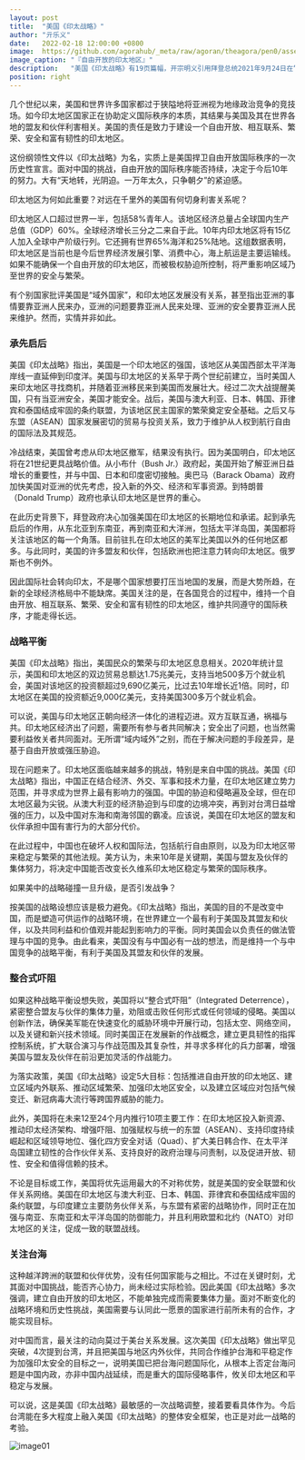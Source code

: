 ```yaml
---
layout: post
title:  "美国《印太战略》"
author: "亓乐义"
date:   2022-02-18 12:00:00 +0800
image:  https://github.com/agorahub/_meta/raw/agoran/theagora/pen0/assets/images/a1/0x0e_a1_r-20220218.jpg
image_caption: "『自由开放的印太地区』"
description:   "美国《印太战略》有19页篇幅，开宗明义引用拜登总统2021年9月24日在“四方安全对话”（Quad）首脑会议说的一句话：“我们每个国家的未来—甚至是世界的未来—都取决于一个自由开放的印太地区在未来几十年的持久和繁荣。”"
position: right
---
```


几个世纪以来，美国和世界许多国家都过于狭隘地将亚洲视为地缘政治竞争的竞技场。如今印太地区国家正在协助定义国际秩序的本质，其结果与美国及其在世界各地的盟友和伙伴利害相关。美国的责任是致力于建设一个自由开放、相互联系、繁荣、安全和富有韧性的印太地区。

<!--more-->

这份纲领性文件以《印太战略》为名，实质上是美国捍卫自由开放国际秩序的一次历史性宣言。面对中国的挑战，自由开放的国际秩序能否持续，决定于今后10年的努力。大有“天地转，光阴迫。一万年太久，只争朝夕”的紧迫感。

印太地区为何如此重要？对远在千里外的美国有何切身利害关系呢？

印太地区人口超过世界一半，包括58%青年人。该地区经济总量占全球国内生产总值（GDP）60%。全球经济增长三分之二来自于此。10年内印太地区将有15亿人加入全球中产阶级行列。它还拥有世界65%海洋和25%陆地。这组数据表明，印太地区是当前也是今后世界经济发展引擎、消费中心，海上航运是主要运输线。如果不能确保一个自由开放的印太地区，而被极权胁迫所控制，将严重影响区域乃至世界的安全与繁荣。

有个别国家批评美国是“域外国家”，和印太地区发展没有关系，甚至指出亚洲的事情要靠亚洲人民来办，亚洲的问题要靠亚洲人民来处理、亚洲的安全要靠亚洲人民来维护。然而，实情并非如此。

### 承先启后

美国《印太战略》指出，美国是一个印太地区的强国，该地区从美国西部太平洋海岸线一直延伸到印度洋。美国与印太地区的关系早于两个世纪前建立，当时美国人来印太地区寻找商机，并随着亚洲移民来到美国而发展壮大。经过二次大战提醒美国，只有当亚洲安全，美国才能安全。战后，美国与澳大利亚、日本、韩国、菲律宾和泰国结成牢固的条约联盟，为该地区民主国家的繁荣奠定安全基础。之后又与东盟（ASEAN）国家发展密切的贸易与投资关系，致力于维护从人权到航行自由的国际法及其规范。

冷战结束，美国曾考虑从印太地区撤军，结果没有执行。因为美国明白，印太地区将在21世纪更具战略价值。从小布什（Bush Jr.）政府起，美国开始了解亚洲日益增长的重要性，并与中国、日本和印度密切接触。奥巴马（Barack Obama）政府加快美国对亚洲的优先考虑，投入新的外交、经济和军事资源。到特朗普（Donald Trump）政府也承认印太地区是世界的重心。

在此历史背景下，拜登政府决心加强美国在印太地区的长期地位和承诺。起到承先启后的作用，从东北亚到东南亚，再到南亚和大洋洲，包括太平洋岛国，美国都将关注该地区的每一个角落。目前驻扎在印太地区的美军比美国以外的任何地区都多。与此同时，美国的许多盟友和伙伴，包括欧洲也把注意力转向印太地区。俄罗斯也不例外。

因此国际社会转向印太，不是哪个国家想要打压当地国的发展，而是大势所趋，在新的全球经济格局中不能缺席。美国关注的是，在各国竞合的过程中，维持一个自由开放、相互联系、繁荣、安全和富有韧性的印太地区，维护共同遵守的国际秩序，才能走得长远。

### 战略平衡

美国《印太战略》指出，美国民众的繁荣与印太地区息息相关。2020年统计显示，美国和印太地区的双边贸易总额达1.75兆美元，支持当地500多万个就业机会，美国对该地区的投资额超过9,690亿美元，比过去10年增长近1倍。同时，印太地区在美国的投资额近9,000亿美元，支持美国300多万个就业机会。

可以说，美国与印太地区正朝向经济一体化的进程迈进。双方互联互通，祸福与共。印太地区经济出了问题，需要所有参与者共同解决；安全出了问题，也当然需要利益攸关者共同面对。无所谓“域内域外”之别，而在于解决问题的手段差异，是基于自由开放或强压胁迫。

现在问题来了。印太地区面临越来越多的挑战，特别是来自中国的挑战。美国《印太战略》指出，中国正在结合经济、外交、军事和技术力量，在印太地区建立势力范围，并寻求成为世界上最有影响力的强国。中国的胁迫和侵略遍及全球，但在印太地区最为尖锐。从澳大利亚的经济胁迫到与印度的边境冲突，再到对台湾日益增强的压力，以及中国对东海和南海邻国的霸凌。应该说，美国在印太地区的盟友和伙伴承担中国有害行为的大部分代价。

在此过程中，中国也在破坏人权和国际法，包括航行自由原则，以及为印太地区带来稳定与繁荣的其他法规。美方认为，未来10年是关键期，美国与盟友及伙伴的集体努力，将决定中国能否改变长久维系印太地区稳定与繁荣的国际秩序。

如果美中的战略碰撞一旦升级，是否引发战争？

按美国的战略设想应该是极力避免。《印太战略》指出，美国的目的不是改变中国，而是塑造可供运作的战略环境，在世界建立一个最有利于美国及其盟友和伙伴，以及共同利益和价值观并能起到影响力的平衡。同时美国会以负责任的做法管理与中国的竞争。由此看来，美国没有与中国必有一战的想法，而是维持一个与中国竞争的战略平衡，有利于美国及其盟友和伙伴的发展。

### 整合式吓阻

如果这种战略平衡设想失败，美国将以“整合式吓阻”（Integrated Deterrence），紧密整合盟友与伙伴的集体力量，劝阻或击败任何形式或任何领域的侵略。美国以创新作法，确保美军能在快速变化的威胁环境中开展行动，包括太空、网络空间，以及关键和新兴技术领域。同时美国正在发展新的作战概念，建立更具韧性的指挥控制系统，扩大联合演习与作战范围及其复杂性，并寻求多样化的兵力部署，增强美国与盟友及伙伴在前沿更加灵活的作战能力。

为落实政策，美国《印太战略》设定5大目标：包括推进自由开放的印太地区、建立区域内外联系、推动区域繁荣、加强印太地区安全，以及建立区域应对包括气候变迁、新冠病毒大流行等跨国界威胁的能力。

此外，美国将在未来12至24个月内推行10项主要工作：在印太地区投入新资源、推动印太经济架构、增强吓阻、加强赋权与统一的东盟（ASEAN）、支持印度持续崛起和区域领导地位、强化四方安全对话（Quad）、扩大美日韩合作、在太平洋岛国建立韧性的合作伙伴关系、支持良好的政府治理与问责制，以及促进开放、韧性、安全和值得信赖的技术。

不论是目标或工作，美国将优先运用最大的不对称优势，就是美国的安全联盟和伙伴关系网络。美国在印太地区与澳大利亚、日本、韩国、菲律宾和泰国结成牢固的条约联盟，与印度建立主要防务伙伴关系，与东盟有紧密的战略协作，同时正在加强与南亚、东南亚和太平洋岛国的防御能力，并且利用欧盟和北约（NATO）对印太地区的关注，促成一致的联盟战线。

### 关注台海

这种越洋跨洲的联盟和伙伴优势，没有任何国家能与之相比。不过在关键时刻，尤其面对中国挑战，能否齐心协力，尚未经过实际检验。因此美国《印太战略》多次强调，建立自由开放的印太地区，不能单独完成而需要集体力量。面对不断变化的战略环境和历史性挑战，美国需要与认同此一愿景的国家进行前所未有的合作，才能实现目标。

对中国而言，最关注的动向莫过于美台关系发展。这次美国《印太战略》做出罕见突破，4次提到台湾，并且把美国与地区内外伙伴，共同合作维护台海和平稳定作为加强印太安全的目标之一，说明美国已把台海问题国际化，从根本上否定台海问题是中国内政，亦非中国内战延续，而是重大的国际侵略事件，攸关印太地区和平稳定与发展。

可以说，这是美国《印太战略》最敏感的一次战略调整，接着要看具体作为。今后台湾能在多大程度上融入美国《印太战略》的整体安全框架，也正是对此一战略的考验。

![image01](https://github.com/agorahub/_meta/raw/agoran/theagora/pen0/assets/images/a1/0x0e_a1_r-20220218-01.jpg)
